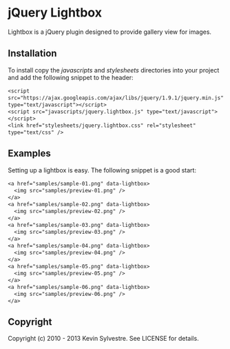 # jQuery Lightbox

Lightbox is a jQuery plugin designed to provide gallery view for images.

## Installation

To install copy the *javascripts* and *stylesheets* directories into your project and add the following snippet to the header:

    <script src="https://ajax.googleapis.com/ajax/libs/jquery/1.9.1/jquery.min.js" type="text/javascript"></script>
    <script src="javascripts/jquery.lightbox.js" type="text/javascript"></script>
    <link href="stylesheets/jquery.lightbox.css" rel="stylesheet" type="text/css" />

## Examples

Setting up a lightbox is easy. The following snippet is a good start:

    <a href="samples/sample-01.png" data-lightbox>
      <img src="samples/preview-01.png" />
    </a>
    <a href="samples/sample-02.png" data-lightbox>
      <img src="samples/preview-02.png" />
    </a>
    <a href="samples/sample-03.png" data-lightbox>
      <img src="samples/preview-03.png" />
    </a>
    <a href="samples/sample-04.png" data-lightbox>
      <img src="samples/preview-04.png" />
    </a>
    <a href="samples/sample-05.png" data-lightbox>
      <img src="samples/preview-05.png" />
    </a>
    <a href="samples/sample-06.png" data-lightbox>
      <img src="samples/preview-06.png" />
    </a>

## Copyright

Copyright (c) 2010 - 2013 Kevin Sylvestre. See LICENSE for details.
